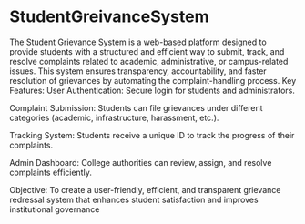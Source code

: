 # StudentGreivanceSystem
The Student Grievance System is a web-based platform designed to provide students with a structured and efficient way to submit, track, and resolve complaints related to academic, administrative, or campus-related issues. This system ensures transparency, accountability, and faster resolution of grievances by automating the complaint-handling process.
Key Features:
User Authentication: Secure login for students and administrators.

Complaint Submission: Students can file grievances under different categories (academic, infrastructure, harassment, etc.).

Tracking System: Students receive a unique ID to track the progress of their complaints.

Admin Dashboard: College authorities can review, assign, and resolve complaints efficiently.

Objective:
To create a user-friendly, efficient, and transparent grievance redressal system that enhances student satisfaction and improves institutional governance
